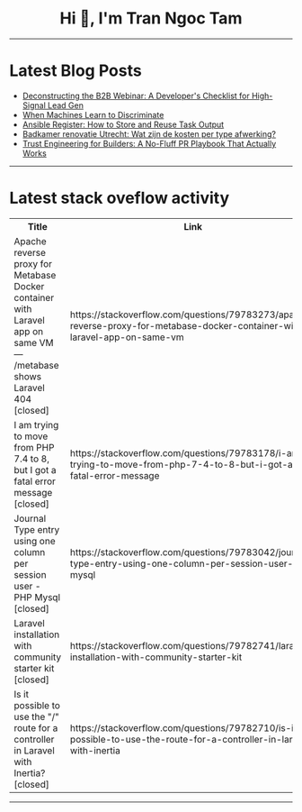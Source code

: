 <h1 align="center">Hi 👋, I'm Tran Ngoc Tam</h1>

---

# Latest Blog Posts 
<!-- BLOG-POST-LIST:START -->
- [Deconstructing the B2B Webinar: A Developer&#39;s Checklist for High-Signal Lead Gen](https://dev.to/michaelaiglobal/deconstructing-the-b2b-webinar-a-developers-checklist-for-high-signal-lead-gen-4e57)
- [When Machines Learn to Discriminate](https://dev.to/rawveg/when-machines-learn-to-discriminate-3dfg)
- [Ansible Register: How to Store and Reuse Task Output](https://dev.to/spacelift/ansible-register-how-to-store-and-reuse-task-output-15c0)
- [Badkamer renovatie Utrecht: Wat zijn de kosten per type afwerking?](https://dev.to/wwloodgietersbedrijf/badkamer-renovatie-utrecht-wat-zijn-de-kosten-per-type-afwerking-394j)
- [Trust Engineering for Builders: A No-Fluff PR Playbook That Actually Works](https://dev.to/sonia_bobrik_1939cdddd79d/trust-engineering-for-builders-a-no-fluff-pr-playbook-that-actually-works-2eal)
<!-- BLOG-POST-LIST:END -->

---

# Latest stack oveflow activity
<table>
  <tr><th>Title</th><th>Link</th></tr>
  <!-- STACKOVERFLOW:START --><tr><td>Apache reverse proxy for Metabase Docker container with Laravel app on same VM — /metabase shows Laravel 404 [closed]</td><td>https://stackoverflow.com/questions/79783273/apache-reverse-proxy-for-metabase-docker-container-with-laravel-app-on-same-vm</td></tr><tr><td>I am trying to move from PHP 7.4 to 8, but I got a fatal error message [closed]</td><td>https://stackoverflow.com/questions/79783178/i-am-trying-to-move-from-php-7-4-to-8-but-i-got-a-fatal-error-message</td></tr><tr><td>Journal Type entry using one column per session user - PHP Mysql [closed]</td><td>https://stackoverflow.com/questions/79783042/journal-type-entry-using-one-column-per-session-user-php-mysql</td></tr><tr><td>Laravel installation with community starter kit [closed]</td><td>https://stackoverflow.com/questions/79782741/laravel-installation-with-community-starter-kit</td></tr><tr><td>Is it possible to use the &quot;/&quot; route for a controller in Laravel with Inertia? [closed]</td><td>https://stackoverflow.com/questions/79782710/is-it-possible-to-use-the-route-for-a-controller-in-laravel-with-inertia</td></tr><!-- STACKOVERFLOW:END -->
</table>

---


